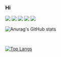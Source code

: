 ### Hi 

   <img src="https://img.shields.io/badge/html-61DAFB?style=flat&logo=React&logoColor=white"/>
      <img src="https://img.shields.io/badge/css-61DAFB?style=flat&logo=React&logoColor=white"/>
      <img src="https://img.shields.io/badge/javascript-61DAFB?style=flat&logo=React&logoColor=white"/>
 <img src="https://img.shields.io/badge/TypeScript-3178C6?style=flat&logo=TypeScript&logoColor=white"/>
   <img src="https://img.shields.io/badge/React-61DAFB?style=flat&logo=React&logoColor=white"/>
   

![Anurag's GitHub stats](https://github-readme-stats.vercel.app/api?username=qwa1822&show_icons=true&theme=radical)

<br>

[![Top Langs](https://github-readme-stats.vercel.app/api/top-langs/?username=qwa1822&langs_count=8)](https://github.com/qwa1822/github-readme-stats)



